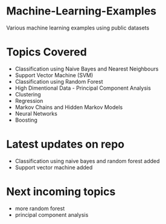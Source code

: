 # Machine-Learning-Examples
Various machine learning examples using public datasets

# Topics Covered
- Classification using Naive Bayes and Nearest Neighbours
- Support Vector Machine (SVM)
- Classification using Random Forest
- High Dimentional Data - Principal Component Analysis
- Clustering
- Regression
- Markov Chains and Hidden Markov Models
- Neural Networks
- Boosting

# Latest updates on repo
- Classification using naive bayes and random forest added
- Support vector machine added

# Next incoming topics
- more random forest
- principal component analysis


